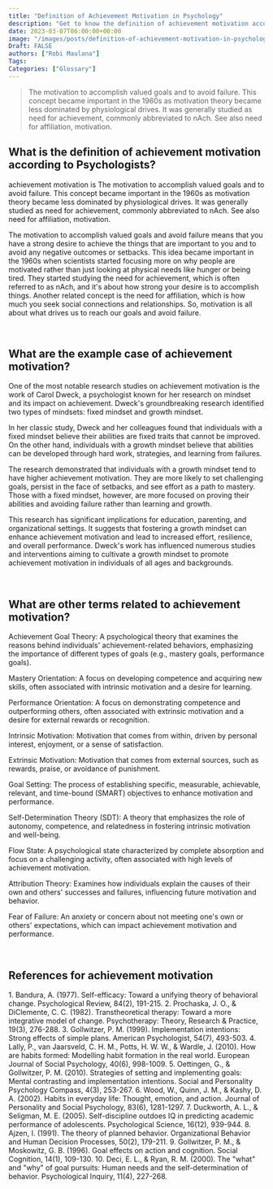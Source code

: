 ```yaml
---
title: "Definition of Achievement Motivation in Psychology"
description: "Get to know the definition of achievement motivation according to psychologists."
date: 2023-03-07T06:00:00+00:00
image: "/images/posts/definition-of-achievement-motivation-in-psychology.jpg"
Draft: FALSE
authors: ["Robi Maulana"]
Tags: 
Categories: ["Glossary"]
---
```






> The motivation to accomplish valued goals and to avoid failure. This concept became important in the 1960s as motivation theory became less dominated by physiological drives. It was generally studied as need for achievement, commonly abbreviated to nAch. See also need for affiliation, motivation.

## What is the definition of achievement motivation according to Psychologists?

achievement motivation is The motivation to accomplish valued goals and to avoid failure. This concept became important in the 1960s as motivation theory became less dominated by physiological drives. It was generally studied as need for achievement, commonly abbreviated to nAch. See also need for affiliation, motivation.

The motivation to accomplish valued goals and avoid failure means that you have a strong desire to achieve the things that are important to you and to avoid any negative outcomes or setbacks. This idea became important in the 1960s when scientists started focusing more on why people are motivated rather than just looking at physical needs like hunger or being tired. They started studying the need for achievement, which is often referred to as nAch, and it's about how strong your desire is to accomplish things. Another related concept is the need for affiliation, which is how much you seek social connections and relationships. So, motivation is all about what drives us to reach our goals and avoid failure.

 

## What are the example case of achievement motivation?

One of the most notable research studies on achievement motivation is the work of Carol Dweck, a psychologist known for her research on mindset and its impact on achievement. Dweck's groundbreaking research identified two types of mindsets: fixed mindset and growth mindset.

In her classic study, Dweck and her colleagues found that individuals with a fixed mindset believe their abilities are fixed traits that cannot be improved. On the other hand, individuals with a growth mindset believe that abilities can be developed through hard work, strategies, and learning from failures.

The research demonstrated that individuals with a growth mindset tend to have higher achievement motivation. They are more likely to set challenging goals, persist in the face of setbacks, and see effort as a path to mastery. Those with a fixed mindset, however, are more focused on proving their abilities and avoiding failure rather than learning and growth.

This research has significant implications for education, parenting, and organizational settings. It suggests that fostering a growth mindset can enhance achievement motivation and lead to increased effort, resilience, and overall performance. Dweck's work has influenced numerous studies and interventions aiming to cultivate a growth mindset to promote achievement motivation in individuals of all ages and backgrounds.

 

## What are other terms related to achievement motivation?

Achievement Goal Theory: A psychological theory that examines the reasons behind individuals' achievement-related behaviors, emphasizing the importance of different types of goals (e.g., mastery goals, performance goals).

Mastery Orientation: A focus on developing competence and acquiring new skills, often associated with intrinsic motivation and a desire for learning.

Performance Orientation: A focus on demonstrating competence and outperforming others, often associated with extrinsic motivation and a desire for external rewards or recognition.

Intrinsic Motivation: Motivation that comes from within, driven by personal interest, enjoyment, or a sense of satisfaction.

Extrinsic Motivation: Motivation that comes from external sources, such as rewards, praise, or avoidance of punishment.

Goal Setting: The process of establishing specific, measurable, achievable, relevant, and time-bound (SMART) objectives to enhance motivation and performance.

Self-Determination Theory (SDT): A theory that emphasizes the role of autonomy, competence, and relatedness in fostering intrinsic motivation and well-being.

Flow State: A psychological state characterized by complete absorption and focus on a challenging activity, often associated with high levels of achievement motivation.

Attribution Theory: Examines how individuals explain the causes of their own and others' successes and failures, influencing future motivation and behavior.

Fear of Failure: An anxiety or concern about not meeting one's own or others' expectations, which can impact achievement motivation and performance.

 

## References for achievement motivation

1\. Bandura, A. (1977). Self-efficacy: Toward a unifying theory of behavioral change. Psychological Review, 84(2), 191-215. 2. Prochaska, J. O., & DiClemente, C. C. (1982). Transtheoretical therapy: Toward a more integrative model of change. Psychotherapy: Theory, Research & Practice, 19(3), 276-288. 3. Gollwitzer, P. M. (1999). Implementation intentions: Strong effects of simple plans. American Psychologist, 54(7), 493-503. 4. Lally, P., van Jaarsveld, C. H. M., Potts, H. W. W., & Wardle, J. (2010). How are habits formed: Modelling habit formation in the real world. European Journal of Social Psychology, 40(6), 998-1009. 5. Oettingen, G., & Gollwitzer, P. M. (2010). Strategies of setting and implementing goals: Mental contrasting and implementation intentions. Social and Personality Psychology Compass, 4(3), 253-267. 6. Wood, W., Quinn, J. M., & Kashy, D. A. (2002). Habits in everyday life: Thought, emotion, and action. Journal of Personality and Social Psychology, 83(6), 1281-1297. 7. Duckworth, A. L., & Seligman, M. E. (2005). Self-discipline outdoes IQ in predicting academic performance of adolescents. Psychological Science, 16(12), 939-944. 8. Ajzen, I. (1991). The theory of planned behavior. Organizational Behavior and Human Decision Processes, 50(2), 179-211. 9. Gollwitzer, P. M., & Moskowitz, G. B. (1996). Goal effects on action and cognition. Social Cognition, 14(1), 109-130. 10. Deci, E. L., & Ryan, R. M. (2000). The "what" and "why" of goal pursuits: Human needs and the self-determination of behavior. Psychological Inquiry, 11(4), 227-268.
